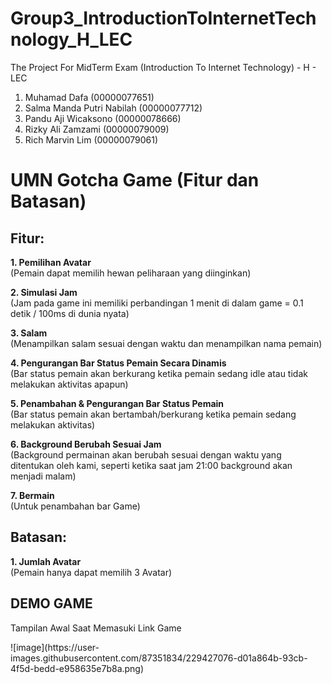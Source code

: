 # Group3_IntroductionToInternetTechnology_H_LEC
The Project For MidTerm Exam (Introduction To Internet Technology) - H - LEC

1. Muhamad Dafa (00000077651)
2. Salma Manda Putri Nabilah (00000077712)
3. Pandu Aji Wicaksono (00000078666)
4. Rizky Ali Zamzami (00000079009)
5. Rich Marvin Lim (00000079061)

<h1>UMN Gotcha Game (Fitur dan Batasan)</h1>

<h2>Fitur:</h2> 
<p><b>1. Pemilihan Avatar</b></br>(Pemain dapat memilih hewan peliharaan yang diinginkan)</p>
<p><b>2. Simulasi Jam</b></br>(Jam pada game ini memiliki perbandingan 1 menit di dalam game = 0.1 detik / 100ms di dunia nyata)</p>
<p><b>3. Salam</b></br>(Menampilkan salam sesuai dengan waktu dan menampilkan nama pemain)</p>
<p><b>4. Pengurangan Bar Status Pemain Secara Dinamis</b></br>(Bar status pemain akan berkurang ketika pemain sedang idle atau tidak melakukan aktivitas apapun)</p>
<p><b>5. Penambahan & Pengurangan Bar Status Pemain</b></br>(Bar status pemain akan bertambah/berkurang ketika pemain sedang melakukan aktivitas)</p>
<p><b>6. Background Berubah Sesuai Jam</b></br>(Background permainan akan berubah sesuai dengan waktu yang ditentukan oleh kami, seperti ketika saat jam 21:00 background akan menjadi malam)</p>
<p><b>7. Bermain</b></br>(Untuk penambahan bar Game)</p>

<h2>Batasan:</h2>
<p><b>1. Jumlah Avatar</b></br>(Pemain hanya dapat memilih 3 Avatar)</p>

<h2>DEMO GAME</h2>
<p>Tampilan Awal Saat Memasuki Link Game</p>
![image](https://user-images.githubusercontent.com/87351834/229427076-d01a864b-93cb-4f5d-bedd-e958635e7b8a.png)
